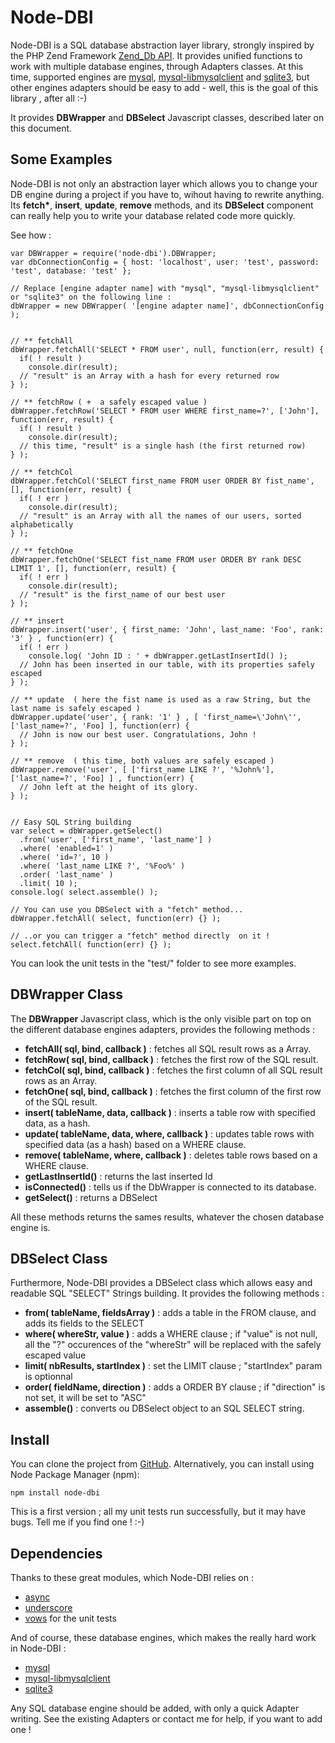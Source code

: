 # Node-DBI

Node-DBI is a SQL database abstraction layer library, strongly inspired by the PHP Zend Framework [Zend_Db API](http://framework.zend.com/manual/en/zend.db.html).
It provides unified functions to work with multiple database engines, through Adapters classes.
At this time, supported engines are [mysql](https://github.com/felixge/node-mysql), [mysql-libmysqlclient](https://github.com/Sannis/node-mysql-libmysqlclient) and [sqlite3](adapter--sqlite3.js), but other engines adapters should be easy to add - well, this is the goal of this library , after all :-)

It provides __DBWrapper__ and __DBSelect__ Javascript classes, described later on this document.

## Some Examples

Node-DBI is not only an abstraction layer which allows you to change your DB engine during a project  if you have to, wihout having to rewrite anything.
Its __fetch*__, __insert__, __update__, __remove__ methods, and its __DBSelect__ component can really help you to write your database related code more quickly.

See how :

    var DBWrapper = require('node-dbi').DBWrapper; 
    var dbConnectionConfig = { host: 'localhost', user: 'test', password: 'test', database: 'test' };
    
    // Replace [engine adapter name] with "mysql", "mysql-libmysqlclient" or "sqlite3" on the following line :
    dbWrapper = new DBWrapper( '[engine adapter name]', dbConnectionConfig );
    
    
    // ** fetchAll
    dbWrapper.fetchAll('SELECT * FROM user', null, function(err, result) {
      if( ! result )
        console.dir(result);
      // "result" is an Array with a hash for every returned row
    } );
    
    // ** fetchRow ( +  a safely escaped value ) 
    dbWrapper.fetchRow('SELECT * FROM user WHERE first_name=?', ['John'], function(err, result) {
      if( ! result )
        console.dir(result);
      // this time, "result" is a single hash (the first returned row)
    } );
    
    // ** fetchCol
    dbWrapper.fetchCol('SELECT first_name FROM user ORDER BY fist_name', [], function(err, result) {
      if( ! err )
        console.dir(result);
      // "result" is an Array with all the names of our users, sorted alphabetically
    } );
    
    // ** fetchOne
    dbWrapper.fetchOne('SELECT fist_name FROM user ORDER BY rank DESC LIMIT 1', [], function(err, result) {
      if( ! err )
        console.dir(result);
      // "result" is the first_name of our best user
    } );
    
    // ** insert
    dbWrapper.insert('user', { first_name: 'John', last_name: 'Foo', rank: '3' } , function(err) {
      if( ! err )
        console.log( 'John ID : ' + dbWrapper.getLastInsertId() );
      // John has been inserted in our table, with its properties safely escaped
    } );
    
    // ** update  ( here the fist name is used as a raw String, but the last name is safely escaped ) 
    dbWrapper.update('user', { rank: '1' } , [ 'first_name=\'John\'', ['last_name=?', 'Foo] ], function(err) {
      // John is now our best user. Congratulations, John !
    } );
    
    // ** remove  ( this time, both values are safely escaped ) 
    dbWrapper.remove('user', [ ['first_name LIKE ?', '%John%'], ['last_name=?', 'Foo] ] , function(err) {
      // John left at the height of its glory.
    } );
    
    
    // Easy SQL String building
    var select = dbWrapper.getSelect()
      .from('user', ['first_name', 'last_name'] )
      .where( 'enabled=1' )
      .where( 'id=?', 10 )
      .where( 'last_name LIKE ?', '%Foo%' )
      .order( 'last_name' )
      .limit( 10 );
    console.log( select.assemble() );
      
    // You can use you DBSelect with a "fetch" method...
    dbWrapper.fetchAll( select, function(err) {} );
    
    // ..or you can trigger a "fetch" method directly  on it ! 
    select.fetchAll( function(err) {} );
    
    
You can look the unit tests in the "test/" folder to see more examples.
           

## DBWrapper Class

The __DBWrapper__ Javascript class, which is the only visible part on top on the different database engines adapters, provides the following methods :

 * __fetchAll( sql, bind, callback )__ : fetches all SQL result rows as a Array.
 * __fetchRow( sql, bind, callback )__ : fetches the first row of the SQL result.
 * __fetchCol( sql, bind, callback )__ : fetches the first column of all SQL result rows as an Array.
 * __fetchOne( sql, bind, callback )__ : fetches the first column of the first row of the SQL result.
 * __insert( tableName, data, callback )__ : inserts a table row with specified data, as a hash.
 * __update( tableName, data, where, callback )__ : updates table rows with specified data (as a hash) based on a WHERE clause.
 * __remove( tableName, where, callback )__ : deletes table rows based on a WHERE clause.
 * __getLastInsertId()__ : returns the last inserted Id
 * __isConnected()__ : tells us if the DbWrapper is connected to its database. 
 * __getSelect()__ : returns a DBSelect

All these methods returns the sames results, whatever the chosen database engine is.  


## DBSelect Class

Furthermore, Node-DBI provides a DBSelect class which allows easy and readable SQL "SELECT" Strings building. It provides the following methods :

 * __from( tableName, fieldsArray )__ : adds a table in the FROM clause, and adds its fields to the SELECT
 * __where( whereStr, value )__ : adds a WHERE clause ; if "value" is not null, all the "?" occurences of the "whereStr" will be replaced with the safely escaped value
 * __limit( nbResults, startIndex )__ : set the LIMIT clause ; "startIndex" param is optionnal
 * __order( fieldName, direction )__ : adds a ORDER BY clause ; if "direction" is not set, it will be set to "ASC"
 * __assemble()__ : converts ou DBSelect object to an SQL SELECT string.


## Install

You can clone the project from [GitHub](https://github.com/DrBenton/Node-DBI).
Alternatively, you can install using Node Package Manager (npm):

    npm install node-dbi
    
This is a first version ; all my unit tests run successfully, but it may have bugs. Tell me if you find one ! :-)


## Dependencies

Thanks to these great modules, which Node-DBI relies on :
 * [async](https://github.com/caolan/async)
 * [underscore](https://github.com/grayrest/underscore)
 * [vows](https://github.com/cloudhead/vows) for the unit tests
 
And of course, these database engines, which makes the really hard work in Node-DBI :
 * [mysql](https://github.com/felixge/node-mysql)
 * [mysql-libmysqlclient](https://github.com/Sannis/node-mysql-libmysqlclient)
 * [sqlite3](adapter--sqlite3.js)
 
Any SQL database engine should be added, with only a quick Adapter writing. See the existing Adapters or contact me for help, if you want to add one !
  